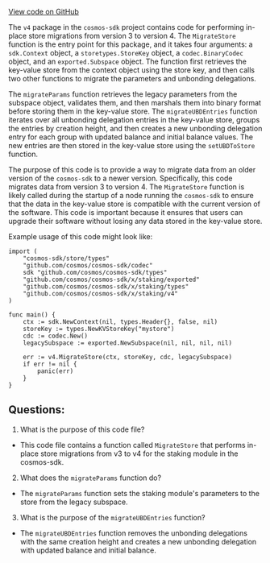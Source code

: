 [View code on GitHub](https://github.com/cosmos/cosmos-sdk/blob/main/x/staking/migrations/v4/store.go)

The `v4` package in the `cosmos-sdk` project contains code for performing in-place store migrations from version 3 to version 4. The `MigrateStore` function is the entry point for this package, and it takes four arguments: a `sdk.Context` object, a `storetypes.StoreKey` object, a `codec.BinaryCodec` object, and an `exported.Subspace` object. The function first retrieves the key-value store from the context object using the store key, and then calls two other functions to migrate the parameters and unbonding delegations.

The `migrateParams` function retrieves the legacy parameters from the subspace object, validates them, and then marshals them into binary format before storing them in the key-value store. The `migrateUBDEntries` function iterates over all unbonding delegation entries in the key-value store, groups the entries by creation height, and then creates a new unbonding delegation entry for each group with updated balance and initial balance values. The new entries are then stored in the key-value store using the `setUBDToStore` function.

The purpose of this code is to provide a way to migrate data from an older version of the `cosmos-sdk` to a newer version. Specifically, this code migrates data from version 3 to version 4. The `MigrateStore` function is likely called during the startup of a node running the `cosmos-sdk` to ensure that the data in the key-value store is compatible with the current version of the software. This code is important because it ensures that users can upgrade their software without losing any data stored in the key-value store.

Example usage of this code might look like:

```
import (
    "cosmos-sdk/store/types"
    "github.com/cosmos/cosmos-sdk/codec"
    sdk "github.com/cosmos/cosmos-sdk/types"
    "github.com/cosmos/cosmos-sdk/x/staking/exported"
    "github.com/cosmos/cosmos-sdk/x/staking/types"
    "github.com/cosmos/cosmos-sdk/x/staking/v4"
)

func main() {
    ctx := sdk.NewContext(nil, types.Header{}, false, nil)
    storeKey := types.NewKVStoreKey("mystore")
    cdc := codec.New()
    legacySubspace := exported.NewSubspace(nil, nil, nil, nil)

    err := v4.MigrateStore(ctx, storeKey, cdc, legacySubspace)
    if err != nil {
        panic(err)
    }
}
```
## Questions: 
 1. What is the purpose of this code file?
- This code file contains a function called `MigrateStore` that performs in-place store migrations from v3 to v4 for the staking module in the cosmos-sdk.

2. What does the `migrateParams` function do?
- The `migrateParams` function sets the staking module's parameters to the store from the legacy subspace.

3. What is the purpose of the `migrateUBDEntries` function?
- The `migrateUBDEntries` function removes the unbonding delegations with the same creation height and creates a new unbonding delegation with updated balance and initial balance.